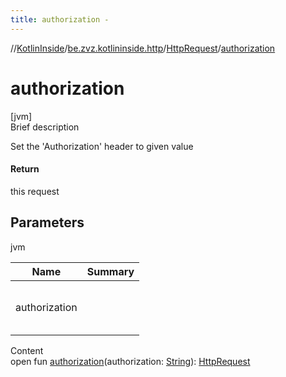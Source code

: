 ```yaml
---
title: authorization -
---
```

//[KotlinInside](../../index.md)/[be.zvz.kotlininside.http](../index.md)/[HttpRequest](index.md)/[authorization](authorization.md)



# authorization  
[jvm]  
Brief description  


Set the 'Authorization' header to given value



#### Return  


this request



## Parameters  
  
jvm  
  
|  Name|  Summary| 
|---|---|
| authorization| <br><br><br><br>
  
  
Content  
open fun [authorization](authorization.md)(authorization: [String](https://docs.oracle.com/javase/7/docs/api/java/lang/String.html)): [HttpRequest](index.md)  



